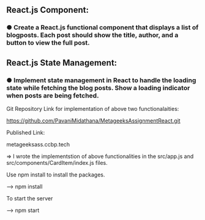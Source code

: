 ## React.js Component:
### ● Create a React.js functional component that displays a list of blogposts. Each post should show the title, author, and a button to view the full post.

## React.js State Management:
### ● Implement state management in React to handle the loading state while fetching the blog posts. Show a loading indicator when posts are being fetched.



Git Repository Link for implementation of above two functionalaities:

https://github.com/PavaniMidathana/MetageeksAssignmentReact.git


Published Link:

metageeksass.ccbp.tech

=> I wrote the implementstion of above functionalities in the src/app.js and src/components/CardItem/index.js files.



Use npm install to install the packages.

--> npm install

To start the server

--> npm start
